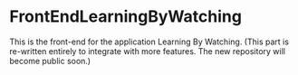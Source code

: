 # FrontEndLearningByWatching

This is the front-end for the application Learning By Watching.
(This part is re-written entirely to integrate with more features. The new repository will become public soon.)

